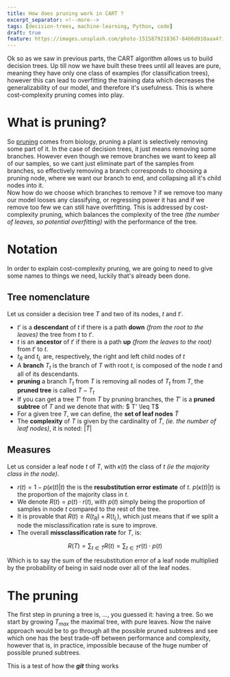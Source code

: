 ```yaml
---
title: How does pruning work in CART ?
excerpt_separator: <!--more-->
tags: [decision-trees, machine-learning, Python, code]
draft: true
feature: https://images.unsplash.com/photo-1515879218367-8466d910aaa4?ixlib=rb-1.2.1&auto=format&fit=crop&w=1350&q=80
---
```


Ok so as we saw in previous parts, the CART algorithm allows us to build decision trees. Up till now we have built these trees until all leaves are pure, meaning they have only one class of examples (for classification trees), however this can lead to overfitting the training data which decreases the generalizability of our model, and therefore it's usefulness. This is where cost-complexity pruning comes into play.

<!--more-->

# What is pruning?

So [pruning](https://en.wikipedia.org/wiki/Pruning) comes from biology, pruning a plant is selectively removing some part of it. In the case of decision trees, it just means removing some branches. However even though we remove branches we want to keep all of our samples, so we cant just eliminate part of the samples from branches, so effectively removing a branch corresponds to choosing a pruning node, where we want our branch to end, and collapsing all it's child nodes into it.  
Now how do we choose which branches to remove ? if we remove too many our model looses any classifying, or regressing power it has and if we remove too few we can still have overfitting. This is addressed by cost-complexity pruning, which balances the complexity of the tree _(the number of leaves, so potential overfitting)_ with the performance of the tree.

# Notation

In order to explain cost-complexity pruning, we are going to need to give some names to things we need, luckily that's already been done.

## Tree nomenclature

Let us consider a decision tree $T$ and two of its nodes, $t$ and $t'$.

- $t'$ is a **descendant** of $t$ if there is a path **down** _(from the root to the leaves)_ the tree from $t$ to $t'$.
- $t$ is an **ancestor** of $t'$ if there is a path **up** _(from the leaves to the root)_ from $t'$ to $t$.
- $t_R$ and $t_L$ are, respectively, the right and left child nodes of $t$
- A **branch** $T_t$ is the branch of $T$ with root $t$, is composed of the node $t$ and all of its descendants.
- **pruning** a branch $T_t$ from $T$ is removing all nodes of $T_t$ from $T$, the **pruned tree** is called $T-T_t$
- If you can get a tree $T'$ from $T$ by pruning branches, the $T'$ is a **pruned subtree** of $T$ and we denote that with: $ T' \leq T$
- For a given tree $T$, we can define, the **set of leaf nodes** $\widetilde{T}$
- The **complexity** of $T$ is given by the cardinality of $\widetilde{T}$, _(ie. the number of leaf nodes)_, it is noted: $\vert\widetilde{T}\vert$

## Measures

Let us consider a leaf node $t$ of $T$, with $\kappa(t)$ the class of $t$ _(ie the majority class in the node)_.

- $r(t) = 1 - p(\kappa(t)\vert t)$ the is the **resubstitution error estimate** of $t$. $p(\kappa(t)\vert t)$ is the proportion of the majority class in $t$.
- We denote $R(t) = p(t)\cdot r(t)$, with $p(t)$ simply being the proportion of samples in node $t$ compared to the rest of the tree.
- It is provable that $R(t) \geq R(t_R) + R(t_L)$, which just means that if we split a node the misclassification rate is sure to improve.
- The overall **missclassification rate** for $T$, is:

$$
R(T) = \sum_{t\in \widetilde{T}} R(t) = \sum_{t\in \widetilde{T}} r(t)\cdot p(t)
$$

Which is to say the sum of the resubstitution error of a leaf node multiplied by the probability of being in said node over all of the leaf nodes.

# The pruning

The first step in pruning a tree is, ..., you guessed it: having a tree. So we start by growing $T_{max}$ the maximal tree, with pure leaves. Now the naive approach would be to go through all the possible pruned subtrees and see which one has the best trade-off between performance and complexity, however that is, in practice, impossible because of the huge number of possible pruned subtrees.

This is a test of how the **_git_** thing works
